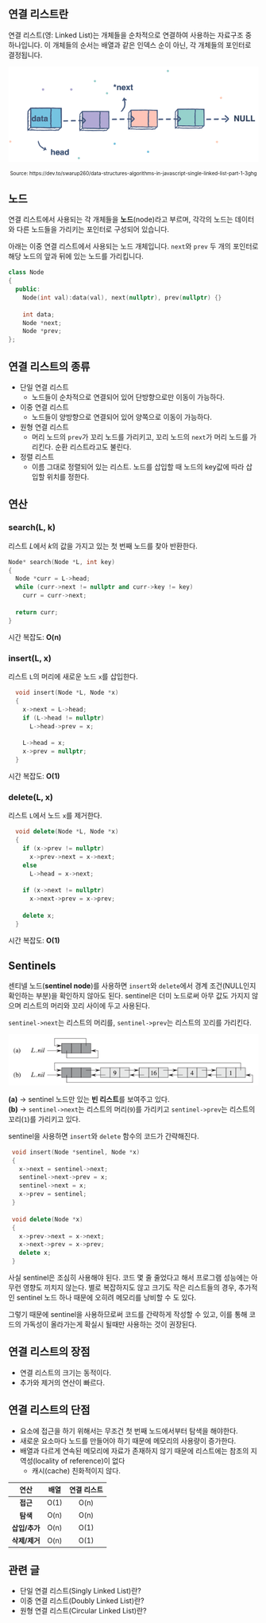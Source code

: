 
## 연결 리스트란

연결 리스트(영: Linked List)는 개체들을 순차적으로 연결하여 사용하는 자료구조 중 하나입니다. 
이 개체들의 순서는 배열과 같은 인덱스 순이 아닌, 각 개체들의 포인터로 결정됩니다.

![Linked List image](assets/data-structure/linked-list/linkedlist.png)
<div style="font-size: 10px; text-align: center;">Source: https://dev.to/swarup260/data-structures-algorithms-in-javascript-single-linked-list-part-1-3ghg</div>

## 노드

연결 리스트에서 사용되는 각 개체들을 <b>노드</b>(node)라고 부르며, 각각의 노드는 데이터와 다른 노드들을 가리키는 포인터로 구성되어 있습니다.


아래는 이중 연결 리스트에서 사용되는 노드 개체입니다. `next`와 `prev` 두 개의 포인터로 해당 노드의 앞과 뒤에 있는 노드를 가리킵니다.
```cpp
class Node 
{
  public: 
    Node(int val):data(val), next(nullptr), prev(nullptr) {}

    int data;
    Node *next;
    Node *prev;
};
```

## 연결 리스트의 종류

- 단일 연결 리스트
  + 노드들이 순차적으로 연결되어 있어 단방향으로만 이동이 가능하다.
- 이중 연결 리스트
  + 노드들이 양방향으로 연결되어 있어 양쪽으로 이동이 가능하다.
- 원형 연결 리스트
  + 머리 노드의 `prev`가 꼬리 노드를 가리키고, 꼬리 노드의 `next`가 머리 노드를 가리킨다. 순환 리스트라고도 불린다.
- 정렬 리스트
  + 이름 그대로 정렬되어 있는 리스트. 노드를 삽입할 때 노드의 key값에 따라 삽입할 위치를 정한다.

## 연산

### search(L, k)

리스트 *L*에서 *k*의 값을 가지고 있는 첫 번째 노드를 찾아 반환한다.

```cpp
Node* search(Node *L, int key) 
{
  Node *curr = L->head;
  while (curr->next != nullptr and curr->key != key)
    curr = curr->next;

  return curr;
}
```

시간 복잡도: **O(n)**

<div class="divider"></div>

### insert(L, x)

리스트 `L`의 머리에 새로운 노드 `x`를 삽입한다.

```cpp
  void insert(Node *L, Node *x) 
  {
    x->next = L->head;
    if (L->head != nullptr)
      L->head->prev = x;

    L->head = x;
    x->prev = nullptr;
  }
  ```

시간 복잡도: **O(1)**

<div class="divider"></div>

### delete(L, x)

리스트 `L`에서 노드 `x`를 제거한다.

```cpp
  void delete(Node *L, Node *x) 
  {
    if (x->prev != nullptr)
      x->prev->next = x->next;
    else
      L->head = x->next;

    if (x->next != nullptr)
      x->next->prev = x->prev;

    delete x;
  }
```

시간 복잡도: **O(1)**

## Sentinels

센티넬 노드(**sentinel node**)를 사용하면 `insert`와 `delete`에서 경계 조건(NULL인지 확인하는 부분)을 확인하지 않아도 된다.
sentinel은 더미 노드로써 아무 값도 가지지 않으며 리스트의 머리와 꼬리 사이에 두고 사용된다.

`sentinel->next`는 리스트의 머리를, `sentinel->prev`는 리스트의 꼬리를 가리킨다.

![sentinel node](assets/data-structure/linked-list/sentinel-node.png)

**(a)** → sentinel 노드만 있는 **빈 리스트**를 보여주고 있다. <br>
**(b)** → `sentinel->next`는 리스트의 머리(`9`)를 가리키고 `sentinel->prev`는 리스트의 꼬리(`1`)를 가리키고 있다.

sentinel을 사용하면 `insert`와 `delete` 함수의 코드가 간략해진다. 

 ```cpp
  void insert(Node *sentinel, Node *x) 
  {
    x->next = sentinel->next;
    sentinel->next->prev = x;
    sentinel->next = x;
    x->prev = sentinel;
  }

  void delete(Node *x) 
  {
    x->prev->next = x->next;
    x->next->prev = x->prev;
    delete x;
  }
  ```

사실 sentinel은 조심히 사용해야 된다. 코드 몇 줄 줄었다고 해서 프로그램 성능에는 아무런 영향도 끼치지 않는다.
별로 복잡하지도 않고 크기도 작은 리스트들의 경우, 추가적인 sentinel 노드 하나 때문에 오히려 메모리를 낭비할 수 도 있다. 

그렇기 때문에 sentinel을 사용하므로써 코드를 간략하게 작성할 수 있고, 이를 통해 코드의 가독성이 올라가는게 확실시 될때만 사용하는 것이 권장된다.

## 연결 리스트의 장점
- 연결 리스트의 크기는 동적이다.
- 추가와 제거의 연산이 빠르다.

## 연결 리스트의 단점
- 요소에 접근을 하기 위해서는 무조건 첫 번째 노드에서부터 탐색을 해야한다.
- 새로운 요소마다 노드를 만들어야 하기 때문에 메모리의 사용량이 증가한다.
- 배열과 다르게 연속된 메모리에 자료가 존재하지 않기 때문에 리스트에는 참조의 지역성(locality of reference)이 없다
  +  캐시(cache) 친화적이지 않다.

| 연산 | 배열 | 연결 리스트 |
|:---:|:---:|:---:|
|**접근**| O(1) | O(n) |
|**탐색**| O(n) | O(n) |
|**삽입/추가**| O(n) | O(1) |
|**삭제/제거**| O(n) | O(1) |

## 관련 글
- <router-link to="./kor-linked-list-singly">단일 연결 리스트(Singly Linked List)란?</router-link>
- <router-link to="./kor-linked-list-doubly">이중 연결 리스트(Doubly Linked List)란?</router-link>
- <router-link to="./kor-linked-list-circular">원형 연결 리스트(Circular Linked List)란?</router-link>